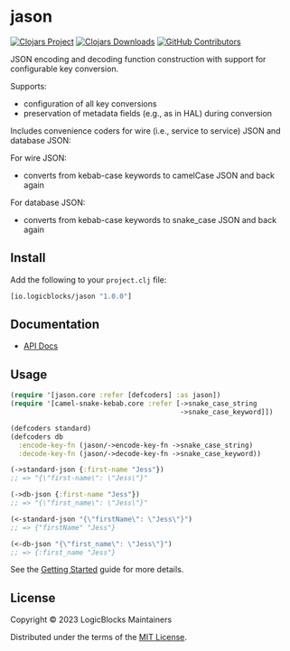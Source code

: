 # jason

[![Clojars Project](https://img.shields.io/clojars/v/io.logicblocks/jason.svg)](https://clojars.org/io.logicblocks/jason)
[![Clojars Downloads](https://img.shields.io/clojars/dt/io.logicblocks/jason.svg)](https://clojars.org/io.logicblocks/jason)
[![GitHub Contributors](https://img.shields.io/github/contributors-anon/logicblocks/jason.svg)](https://github.com/logicblocks/jason/graphs/contributors)

JSON encoding and decoding function construction with support for configurable
key conversion.

Supports:

- configuration of all key conversions
- preservation of metadata fields (e.g., as in HAL) during conversion

Includes convenience coders for wire (i.e., service to service) JSON and
database JSON:

For wire JSON:

- converts from kebab-case keywords to camelCase JSON and back again

For database JSON:

- converts from kebab-case keywords to snake_case JSON and back again

## Install

Add the following to your `project.clj` file:

```clj
[io.logicblocks/jason "1.0.0"]
```

## Documentation

* [API Docs](http://logicblocks.github.io/jason)

## Usage

```clojure
(require '[jason.core :refer [defcoders] :as jason])
(require '[camel-snake-kebab.core :refer [->snake_case_string
                                          ->snake_case_keyword]])

(defcoders standard)
(defcoders db
  :encode-key-fn (jason/->encode-key-fn ->snake_case_string)
  :decode-key-fn (jason/->decode-key-fn ->snake_case_keyword))

(->standard-json {:first-name "Jess"})
;; => "{\"first-name\": \"Jess\"}"

(->db-json {:first-name "Jess"})
;; => "{\"first_name\": \"Jess\"}"

(<-standard-json "{\"firstName\": \"Jess\"}")
;; => {"firstName" "Jess"}

(<-db-json "{\"first_name\": \"Jess\"}")
;; => {:first_name "Jess"}
```

See the
[Getting Started](https://logicblocks.github.io/jason/getting-started.html)
guide for more details.

## License

Copyright &copy; 2023 LogicBlocks Maintainers

Distributed under the terms of the
[MIT License](http://opensource.org/licenses/MIT).
